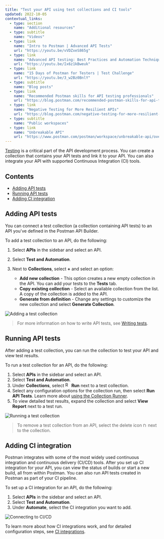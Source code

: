 ```yaml
---
title: "Test your API using test collections and CI tools"
updated: 2022-10-05
contextual_links:
  - type: section
    name: "Additional resources"
  - type: subtitle
    name: "Videos"
  - type: link
    name: "Intro to Postman | Advanced API Tests"
    url: "https://youtu.be/vVDZxeS865g"
  - type: link
    name: "Advanced API testing: Best Practices and Automation Techniques | Postman Intergalactic"
    url: "https://youtu.be/Ix6z1kBweuk"
  - type: link
    name: "15 Days of Postman for Testers | Test Challenge"
    url: "https://youtu.be/3_w2Bz0BnlY"
  - type: subtitle
    name: "Blog posts"
  - type: link
    name: "Recommended Postman skills for API testing professionals"
    url: "https://blog.postman.com/recommended-postman-skills-for-api-testing-professionals/"
  - type: link
    name: "Negative Testing for More Resilient APIs"
    url: "https://blog.postman.com/negative-testing-for-more-resilient-apis/"
  - type: subtitle
    name: "Public workspaces"
  - type: link
    name: "Unbreakable API"
    url: "https://www.postman.com/postman/workspace/unbreakable-api/overview"
---
```


[Testing](https://www.postman.com/api-platform/api-testing/) is a critical part of the API development process. You can create a collection that contains your API tests and link it to your API. You can also integrate your API with supported Continuous Integration (CI) tools.

## Contents

* [Adding API tests](#adding-api-tests)
* [Running API tests](#running-api-tests)
* [Adding CI integration](#adding-ci-integration)

## Adding API tests

You can connect a test collection (a collection containing API tests) to an API you've defined in the Postman API Builder.

To add a test collection to an API, do the following:

1. Select **APIs** in the sidebar and select an API.
1. Select **Test and Automation**.
1. Next to **Collections**, select **+** and select an option:

    * **Add new collection** - This option creates a new empty collection in the API. You can add your tests to the **Tests** tab.
    * **Copy existing collection** - Select an available collection from the list. A copy of the collection is added to the API.
    * **Generate from definition** - Change any settings to customize the new collection and select **Generate Collection**.

<img alt="Adding a test collection" src="https://assets.postman.com/postman-docs/v10/api-builder-add-test-collection-v10-0-15.jpg" />

> For more information on how to write API tests, see [Writing tests](/docs/writing-scripts/test-scripts/).

## Running API tests

After adding a test collection, you can run the collection to test your API and view test results.

To run a test collection for an API, do the following:

1. Select **APIs** in the sidebar and select an API.
1. Select **Test and Automation**.
1. Under **Collections**, select <img alt="Runner icon" src="https://assets.postman.com/postman-docs/icon-runner-v9.jpg#icon" width="16px"> **Run** next to a test collection.
1. Select any configuration options for the collection run, then select **Run API Tests**. Learn more about [using the Collection Runner](/docs/collections/running-collections/intro-to-collection-runs/).
1. To view detailed test results, expand the collection and select **View Report** next to a test run.

<img alt="Running a test collection" src="https://assets.postman.com/postman-docs/v10/api-builder-run-test-collection-v10-0-15.jpg" />

> To remove a test collection from an API, select the delete icon <img alt="Delete icon" src="https://assets.postman.com/postman-docs/icon-delete-v9.jpg#icon" width="12px"> next to the collection.

## Adding CI integration

Postman integrates with some of the most widely used continuous integration and continuous delivery (CI/CD) tools. After you set up CI integration for your API, you can view the status of builds or start a new build, all from within Postman. You can also run API tests created in Postman as part of your CI pipeline.

To set up a CI integration for an API, do the following:

1. Select **APIs** in the sidebar and select an API.
1. Select **Test and Automation**.
1. Under **Automate**, select the CI integration you want to add.

<img alt="Connecting to CI/CD" src="https://assets.postman.com/postman-docs/v10/api-builder-automate-v10.jpg" />

To learn more about how CI integrations work, and for detailed configuration steps, see [CI integrations](/docs/integrations/ci-integrations/).
